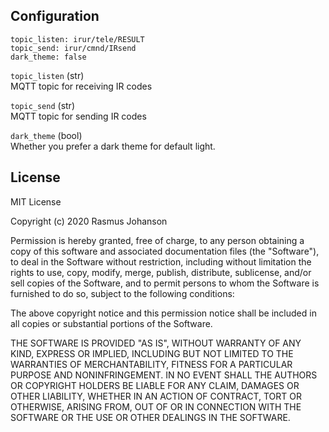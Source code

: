 ## Configuration

```
topic_listen: irur/tele/RESULT
topic_send: irur/cmnd/IRsend
dark_theme: false
```

`topic_listen` (str)  
MQTT topic for receiving IR codes

`topic_send` (str)  
MQTT topic for sending IR codes

`dark_theme` (bool)  
Whether you prefer a dark theme for default light.

## License

MIT License

Copyright (c) 2020 Rasmus Johanson

Permission is hereby granted, free of charge, to any person obtaining a copy
of this software and associated documentation files (the "Software"), to deal
in the Software without restriction, including without limitation the rights
to use, copy, modify, merge, publish, distribute, sublicense, and/or sell
copies of the Software, and to permit persons to whom the Software is
furnished to do so, subject to the following conditions:

The above copyright notice and this permission notice shall be included in all
copies or substantial portions of the Software.

THE SOFTWARE IS PROVIDED "AS IS", WITHOUT WARRANTY OF ANY KIND, EXPRESS OR
IMPLIED, INCLUDING BUT NOT LIMITED TO THE WARRANTIES OF MERCHANTABILITY,
FITNESS FOR A PARTICULAR PURPOSE AND NONINFRINGEMENT. IN NO EVENT SHALL THE
AUTHORS OR COPYRIGHT HOLDERS BE LIABLE FOR ANY CLAIM, DAMAGES OR OTHER
LIABILITY, WHETHER IN AN ACTION OF CONTRACT, TORT OR OTHERWISE, ARISING FROM,
OUT OF OR IN CONNECTION WITH THE SOFTWARE OR THE USE OR OTHER DEALINGS IN THE
SOFTWARE.
